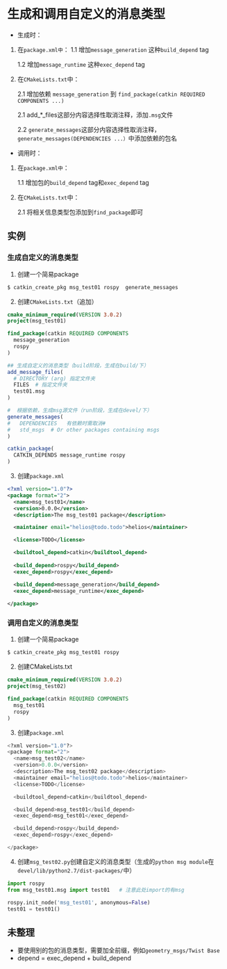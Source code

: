 # 生成和调用自定义的消息类型

- 生成时：

1. 在`package.xml中`：
   1.1 增加`message_generation` 这种`build_depend` tag 

   1.2 增加`message_runtime` 这种`exec_depend` tag

2. 在`CMakeLists.txt`中：

   2.1 增加依赖 `message_generation` 到 `find_package(catkin REQUIRED COMPONENTS ...)` 

   2.1 add\_*\_files这部分内容选择性取消注释，添加`.msg`文件

   2.2 `generate_messages`这部分内容选择性取消注释，`generate_messages(DEPENDENCIES ...）`中添加依赖的包名



- 调用时：

1. 在`package.xml中`：

   1.1 增加包的`build_depend` tag和`exec_depend` tag 

2. 在`CMakeLists.txt`中：

   2.1 将相关信息类型包添加到`find_package`即可

   

## 实例

### 生成自定义的消息类型

1. 创建一个简易package

```bash
$ catkin_create_pkg msg_test01 rospy  generate_messages
```

2. 创建`CMakeLists.txt`（追加）

```cmake
cmake_minimum_required(VERSION 3.0.2)
project(msg_test01)

find_package(catkin REQUIRED COMPONENTS
  message_generation
  rospy
)

## 生成自定义的消息类型（build阶段，生成在build/下）
add_message_files(
  # DIRECTORY (arg) 指定文件夹
  FILES  # 指定文件夹
  test01.msg
)

#  根据依赖，生成msg源文件（run阶段，生成在devel/下）
generate_messages(
#   DEPENDENCIES   有依赖时需取消#
#   std_msgs  # Or other packages containing msgs
)

catkin_package(
  CATKIN_DEPENDS message_runtime rospy
)
```

3. 创建`package.xml`

```xml
<?xml version="1.0"?>
<package format="2">
  <name>msg_test01</name>
  <version>0.0.0</version>
  <description>The msg_test01 package</description>

  <maintainer email="helios@todo.todo">helios</maintainer>

  <license>TODO</license>

  <buildtool_depend>catkin</buildtool_depend>
  
  <build_depend>rospy</build_depend>
  <exec_depend>rospy</exec_depend>

  <build_depend>message_generation</build_depend>
  <exec_depend>message_runtime</exec_depend>
  
</package>
```



### 调用自定义的消息类型

1. 创建一个简易package

```bash
$ catkin_create_pkg msg_test01 rospy
```

2. 创建CMakeLists.txt

```cmake
cmake_minimum_required(VERSION 3.0.2)
project(msg_test02)

find_package(catkin REQUIRED COMPONENTS
  msg_test01
  rospy
)
```

3. 创建`package.xml`

```python
<?xml version="1.0"?>
<package format="2">
  <name>msg_test02</name>
  <version>0.0.0</version>
  <description>The msg_test02 package</description>
  <maintainer email="helios@todo.todo">helios</maintainer>
  <license>TODO</license>

  <buildtool_depend>catkin</buildtool_depend>

  <build_depend>msg_test01</build_depend>
  <exec_depend>msg_test01</exec_depend>

  <build_depend>rospy</build_depend>
  <exec_depend>rospy</exec_depend>

</package>

```

4. 创建`msg_test02.py`创建自定义的消息类型（生成的`python msg module`在 `devel/lib/python2.7/dist-packages/`中）

```python
import rospy
from msg_test01.msg import test01   # 注意此处import的有msg

rospy.init_node('msg_test01', anonymous=False)
test01 = test01()
```



## 未整理

- 要使用别的包的消息类型，需要加全前缀，例如`geometry_msgs/Twist Base`
- depend = exec_depend + build_depend



